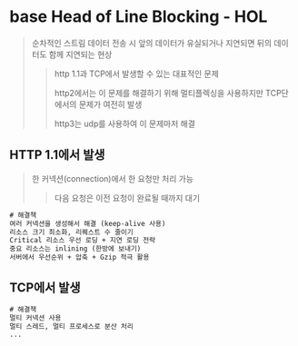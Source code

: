 # base Head of Line Blocking - HOL

> 순차적인 스트림 데이터 전송 시 앞의 데이터가 유실되거나 지연되면 뒤의 데이터도 함께 지연되는 현상
>
> > http 1.1과 TCP에서 발생할 수 있는 대표적인 문제
> >
> > http2에서는 이 문제를 해결하기 위해 멀티플렉싱을 사용하지만 TCP단에서의 문제가 여전히 발생
> >
> > http3는 udp를 사용하여 이 문제마저 해결

## HTTP 1.1에서 발생

> 한 커넥션(connection)에서 한 요청만 처리 가능
>
> > 다음 요청은 이전 요청이 완료될 때까지 대기

```txt
# 해결책
여러 커넥션을 생성해서 해결 (keep-alive 사용)
리소스 크기 최소화, 리퀘스트 수 줄이기
Critical 리소스 우선 로딩 + 지연 로딩 전략
중요 리소스는 inlining (한방에 보내기)
서버에서 우선순위 + 압축 + Gzip 적극 활용
```

## TCP에서 발생

```txt
# 해결책
멀티 커넥션 사용
멀티 스레드, 멀티 프로세스로 분산 처리
...
```
